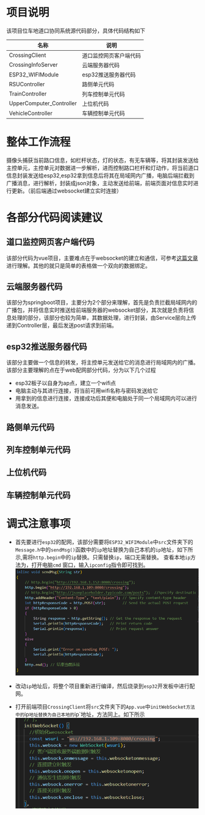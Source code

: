 # 项目说明
该项目位车地道口协同系统源代码部分，具体代码结构如下

| 名称                     | 说明                   |
| ------------------------ | ---------------------- |
| CrossingClient           | 道口监控网页客户端代码 |
| CrossingInfoServer       | 云端服务器代码         |
| ESP32_WIFIModule         | esp32推送服务器代码    |
| RSUController            | 路侧单元代码           |
| TrainController          | 列车控制单元代码       |
| UpperComputer_Controller | 上位机代码             |
| VehicleController        | 车辆控制单元代码       |

# 整体工作流程
摄像头捕获当前路口信息，如栏杆状态，灯的状态，有无车辆等，将其封装发送给主控单元，主控单元对数据进一步解析，进而控制路口栏杆和灯动作，将当前道口信息封装发送给esp32,esp32拿到信息后将其在局域网内广播，电脑后端拦截到广播消息，进行解析，封装成json对象，主动发送给前端，前端页面对信息实时进行更新。（前后端通过websocket建立实时连接）

# 各部分代码阅读建议

## 道口监控网页客户端代码
该部分代码为vue项目，主要难点在于websocket的建立和通信，可参考[这篇文章](https://juejin.cn/post/6982078455722557448
)进行理解。其他的就只是简单的表格做一个双向的数据绑定。

## 云端服务器代码
该部分为springboot项目，主要分为2个部分来理解，首先是负责拦截局域网内的广播包，并将信息实时推送给前端服务器的websocket部分，其次就是负责将信息处理的部分，该部分也较为简单，其数据处理，进行封装，由Service层向上传递到Controller层，最后发送post请求到前端。

## esp32推送服务器代码
该部分主要做一个信息的转发，将主控单元发送给它的消息进行局域网内的广播。
该部分主要理解的点在于web配网部分代码，分为以下几个过程
- esp32板子以自身为ap点，建立一个wifi点
- 电脑主动与其进行连接，将当前可用wifi名称与密码发送给它
- 用拿到的信息进行连接，连接成功后其便和电脑处于同一个局域网内可以进行消息发送。

## 路侧单元代码


## 列车控制单元代码


## 上位机代码


## 车辆控制单元代码

# 调式注意事项
- 首先要进行`esp32`的配网，该部分需要将`ESP32_WIFIModule`中`src`文件夹下的`Message.h`中的`sendMsg()`函数中的`ip`地址替换为自己本机的`ip`地址，如下所示,需将`http.begin`中的`ip`替换。只需替换`ip`，端口无需替换。
查看本地`ip`方法为，打开电脑`cmd` 窗口，输入`ipconfig`指令即可找到。   
![esp32](image/esp32.png)

- 改动`ip`地址后，将整个项目重新进行编译，然后烧录到`esp32`开发板中进行配网。

- 打开前端项目`CrossingClient`将`src`文件夹下的`App.vue`中`initWebSocket方法中的`ip`地址替换为自己本地的`ip`地址，方法同上。如下所示
![client](image/client.png)
  
